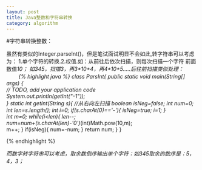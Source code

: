 ```yaml
---
layout: post
title: Java整数和字符串转换
category: algorithm
---
```

#字符串转换整数：

虽然有类似的Integer.parseInt()，但是笔试面试明显不会如此,转字符串可以考虑为： 1.单个字符的转换.2.权值.如：从前往后依次扫描，则每次扫描一个字符  前面数值*10；
如345，扫描3，再3\*10+4，再4\*10+5.....后往前扫描类似处理：
　　
{% highlight java %}
        class ParsInt{
        public static void main(String[] args) {        
        // TODO, add your application code           
        System.out.println(getInt("-1"));                
    }
        static int getInt(String  s){  //从右向左扫描
            boolean isNeg=false;
            int num=0;
            int len=s.length();
            int i=0;
            if(s.charAt(0)=='-'){
                isNeg=true;
                i=1;
            }    
            int m=0;
            while(i<len){
                len--;        
                num=num+(s.charAt(len)-'0')*(int)Math.pow(10,m);                
                m++;
            }
            if(isNeg){
            num=-num;
            }
            return num;
        } 
}

{% endhighlight %}

*而数字转字符串可以考虑，取余数倒序输出单个字符：如345取余的数序是：5，4，3；*
